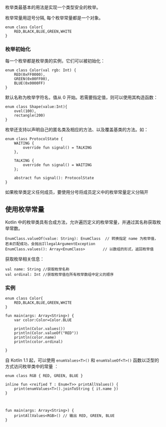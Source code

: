 
枚举类最基本的用法是实现一个类型安全的枚举。

枚举常量用逗号分隔, 每个枚举常量都是一个对象。

```
enum class Color{
    RED,BLACK,BLUE,GREEN,WHITE
}

```

### 枚举初始化

每一个枚举都是枚举类的实例，它们可以被初始化：

```
enum class Color(val rgb: Int) {
    RED(0xFF0000),
    GREEN(0x00FF00),
    BLUE(0x0000FF)
}

```

默认名称为枚举字符名，值从 0 开始。若需要指定值，则可以使用其构造函数：

```
enum class Shape(value:Int){
    ovel(100),
    rectangle(200)
}

```

枚举还支持以声明自己的匿名类及相应的方法、以及覆盖基类的方法。如：

```
enum class ProtocolState {
    WAITING {
        override fun signal() = TALKING
    },

    TALKING {
        override fun signal() = WAITING
    };

    abstract fun signal(): ProtocolState
}

```

如果枚举类定义任何成员，要使用分号将成员定义中的枚举常量定义分隔开

使用枚举常量
------

Kotlin 中的枚举类具有合成方法，允许遍历定义的枚举常量，并通过其名称获取枚举常数。

```
EnumClass.valueOf(value: String): EnumClass  // 转换指定 name 为枚举值，若未匹配成功，会抛出IllegalArgumentException
EnumClass.values(): Array<EnumClass>        // 以数组的形式，返回枚举值

```

获取枚举相关信息：

```
val name: String //获取枚举名称
val ordinal: Int //获取枚举值在所有枚举数组中定义的顺序

```

### 实例

```
enum class Color{
    RED,BLACK,BLUE,GREEN,WHITE
}

fun main(args: Array<String>) {
    var color:Color=Color.BLUE

    println(Color.values())
    println(Color.valueOf("RED"))
    println(color.name)
    println(color.ordinal)

}

```

自 Kotlin 1.1 起，可以使用 `enumValues<T>()` 和 `enumValueOf<T>()` 函数以泛型的方式访问枚举类中的常量 ：

```
enum class RGB { RED, GREEN, BLUE }

inline fun <reified T : Enum<T>> printAllValues() {
    print(enumValues<T>().joinToString { it.name })
}



fun main(args: Array<String>) {
    printAllValues<RGB>() // 输出 RED, GREEN, BLUE
}

```
